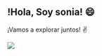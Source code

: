 ## !Hola, Soy sonia! :smile:

¡Vamos a explorar juntos! :v:

<p align="left">
   <img src="https://img.shields.io/badge/STATUS-EN%20DESAROLLO-green">
   </p>


